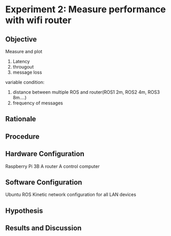 # Experiment 2: Measure performance with wifi router

## Objective
Measure and plot
1. Latency 
2. througout 
3. message loss 

variable condition:
1. distance between multiple ROS and router(ROS1 2m, ROS2 4m, ROS3 8m....)
2. frequency of messages



## Rationale

## Procedure

## Hardware Configuration
Raspberry Pi 3B
A router
A control computer

## Software Configuration
Ubuntu
ROS Kinetic 
network configuration for all LAN devices

## Hypothesis

 
## Results and Discussion

